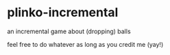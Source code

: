 # plinko-incremental
an incremental game about (dropping) balls 

feel free to do whatever as long as you credit me (yay!)
